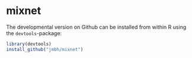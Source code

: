 # mixnet

The developmental version on Github can be installed from within R using the `devtools`-package:

```r
library(devtools)
install_github("jmbh/mixnet")
```
